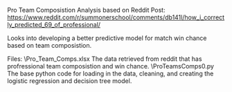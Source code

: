 Pro Team Composistion Analysis based on Reddit Post: https://www.reddit.com/r/summonerschool/comments/db141l/how_i_correctly_predicted_69_of_professional/

Looks into developing a better predictive model for match win chance based on team composistion.

Files: \Pro_Team_Comps.xlsx The data retrieved from reddit that has profressional team composistion and win chance. \ProTeamsComps0.py The base python code for loading in the data, cleaning, and creating the logistic regression and decision tree model.
